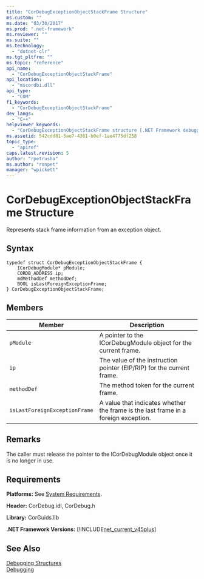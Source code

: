 ```yaml
---
title: "CorDebugExceptionObjectStackFrame Structure"
ms.custom: ""
ms.date: "03/30/2017"
ms.prod: ".net-framework"
ms.reviewer: ""
ms.suite: ""
ms.technology: 
  - "dotnet-clr"
ms.tgt_pltfrm: ""
ms.topic: "reference"
api_name: 
  - "CorDebugExceptionObjectStackFrame"
api_location: 
  - "mscordbi.dll"
api_type: 
  - "COM"
f1_keywords: 
  - "CorDebugExceptionObjectStackFrame"
dev_langs: 
  - "C++"
helpviewer_keywords: 
  - "CorDebugExceptionObjectStackFrame structure [.NET Framework debugging]"
ms.assetid: 542cdd81-5ae7-4361-b0ef-1ae4775df258
topic_type: 
  - "apiref"
caps.latest.revision: 5
author: "rpetrusha"
ms.author: "ronpet"
manager: "wpickett"
---
```

# CorDebugExceptionObjectStackFrame Structure
Represents stack frame information from an exception object.  
  
## Syntax  
  
```  
typedef struct CorDebugExceptionObjectStackFrame {  
    ICorDebugModule* pModule;  
    CORDB_ADDRESS ip;  
    mdMethodDef methodDef;  
    BOOL isLastForeignExceptionFrame;  
} CorDebugExceptionObjectStackFrame;  
```  
  
## Members  
  
|Member|Description|  
|------------|-----------------|  
|`pModule`|A pointer to the ICorDebugModule object for the current frame.|  
|`ip`|The value of the instruction pointer (EIP/RIP) for the current frame.|  
|`methodDef`|The method token for the current frame.|  
|`isLastForeignExceptionFrame`|A value that indicates whether the frame is the last frame in a foreign exception.|  
  
## Remarks  
 The caller must release the pointer to the ICorDebugModule object once it is no longer in use.  
  
## Requirements  
 **Platforms:** See [System Requirements](../../../../docs/framework/get-started/system-requirements.md).  
  
 **Header:** CorDebug.idl, CorDebug.h  
  
 **Library:** CorGuids.lib  
  
 **.NET Framework Versions:** [!INCLUDE[net_current_v45plus](../../../../includes/net-current-v45plus-md.md)]  
  
## See Also  
 [Debugging Structures](../../../../docs/framework/unmanaged-api/debugging/debugging-structures.md)   
 [Debugging](../../../../docs/framework/unmanaged-api/debugging/index.md)
